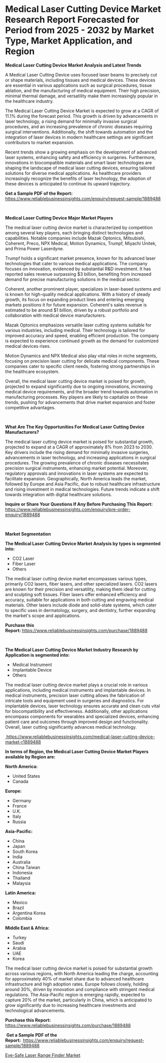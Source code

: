 <p><h1>Medical Laser Cutting Device Market Research Report Forecasted for Period from 2025 -  2032 by Market Type, Market Application, and Region</h1></p><p><strong>Medical Laser Cutting Device Market Analysis and Latest Trends</strong></p>
<p><p>A Medical Laser Cutting Device uses focused laser beams to precisely cut or shape materials, including tissues and medical devices. These devices are essential in various applications such as surgical procedures, tissue ablation, and the manufacturing of medical equipment. Their high precision, minimal thermal damage, and versatility make them increasingly popular in the healthcare industry.</p><p>The Medical Laser Cutting Device Market is expected to grow at a CAGR of 11.1% during the forecast period. This growth is driven by advancements in laser technology, a rising demand for minimally invasive surgical procedures, and an increasing prevalence of chronic diseases requiring surgical interventions. Additionally, the shift towards automation and the integration of laser devices in modern healthcare settings are significant contributors to market expansion.</p><p>Recent trends show a growing emphasis on the development of advanced laser systems, enhancing safety and efficiency in surgeries. Furthermore, innovations in biocompatible materials and smart laser technologies are shaping the landscape of medical laser cutting devices, ensuring tailored solutions for diverse medical applications. As healthcare providers increasingly recognize the benefits of laser technology, the adoption of these devices is anticipated to continue its upward trajectory.</p></p>
<p><strong>Get a Sample PDF of the Report:&nbsp;</strong> <a href="https://www.reliablebusinessinsights.com/enquiry/request-sample/1889488?utm_campaign=1091&utm_medium=2&utm_source=Github&utm_content=ia&utm_term=14012025&utm_id=medical-laser-cutting-device">https://www.reliablebusinessinsights.com/enquiry/request-sample/1889488</a></p>
<p>&nbsp;</p>
<p><strong>Medical Laser Cutting Device Major Market Players</strong></p>
<p><p>The medical laser cutting device market is characterized by competition among several key players, each bringing distinct technologies and capabilities. Notable companies include Mazak Optonics, Mitsubishi, Coherent, Preco, NPX Medical, Motion Dynamics, Trumpf, Miyachi Unitek, and Prima Power Laserdyne. </p><p>Trumpf holds a significant market presence, known for its advanced laser technologies that cater to various medical applications. The company focuses on innovation, evidenced by substantial R&D investment. It has reported sales revenue surpassing $3 billion, benefiting from increased demand for precise manufacturing solutions in the medical sector.</p><p>Coherent, another prominent player, specializes in laser-based systems and is known for high-quality medical applications. With a history of steady growth, its focus on expanding product lines and entering emerging markets positions it for future expansion. Coherent's sales revenue is estimated to be around $1 billion, driven by a robust portfolio and collaboration with medical device manufacturers.</p><p>Mazak Optonics emphasizes versatile laser cutting systems suitable for various industries, including medical. Their technology is tailored for improved accuracy and speed, enabling efficient production. The company is expected to experience continued growth as the demand for customized medical devices rises. </p><p>Motion Dynamics and NPX Medical also play vital roles in niche segments, focusing on precision laser cutting for delicate medical components. These companies cater to specific client needs, fostering strong partnerships in the healthcare ecosystem.</p><p>Overall, the medical laser cutting device market is poised for growth, projected to expand significantly due to ongoing innovations, increasing medical device requirements, and the broader trend towards automation in manufacturing processes. Key players are likely to capitalize on these trends, pushing for advancements that drive market expansion and foster competitive advantages.</p></p>
<p>&nbsp;</p>
<p><strong>What Are The Key Opportunities For Medical Laser Cutting Device Manufacturers?</strong></p>
<p><p>The medical laser cutting device market is poised for substantial growth, projected to expand at a CAGR of approximately 8% from 2023 to 2030. Key drivers include the rising demand for minimally invasive surgeries, advancements in laser technology, and increasing applications in surgical procedures. The growing prevalence of chronic diseases necessitates precision surgical instruments, enhancing market potential. Moreover, regulatory approvals and innovations in laser systems are expected to facilitate expansion. Geographically, North America leads the market, followed by Europe and Asia Pacific, due to robust healthcare infrastructure and rising investment in medical technologies. Future trends indicate a shift towards integration with digital healthcare solutions.</p></p>
<p><strong>Inquire or Share Your Questions If Any Before Purchasing This Report:</strong> <a href="https://www.reliablebusinessinsights.com/enquiry/pre-order-enquiry/1889488?utm_campaign=1091&utm_medium=2&utm_source=Github&utm_content=ia&utm_term=14012025&utm_id=medical-laser-cutting-device">https://www.reliablebusinessinsights.com/enquiry/pre-order-enquiry/1889488</a></p>
<p>&nbsp;</p>
<p><strong>Market Segmentation</strong></p>
<p><strong>The Medical Laser Cutting Device Market Analysis by types is segmented into:</strong></p>
<p><ul><li>CO2 Laser</li><li>Fiber Laser</li><li>Others</li></ul></p>
<p><p>The medical laser cutting device market encompasses various types, primarily CO2 lasers, fiber lasers, and other specialized lasers. CO2 lasers are known for their precision and versatility, making them ideal for cutting and sculpting soft tissues. Fiber lasers offer enhanced efficiency and accuracy, suitable for applications in both cutting and engraving medical materials. Other lasers include diode and solid-state systems, which cater to specific uses in dermatology, surgery, and dentistry, further expanding the market's scope and applications.</p></p>
<p><strong>Purchase this Report:&nbsp;</strong><a href="https://www.reliablebusinessinsights.com/purchase/1889488?utm_campaign=1091&utm_medium=2&utm_source=Github&utm_content=ia&utm_term=14012025&utm_id=medical-laser-cutting-device">https://www.reliablebusinessinsights.com/purchase/1889488</a></p>
<p>&nbsp;</p>
<p><strong>The Medical Laser Cutting Device Market Industry Research by Application is segmented into:</strong></p>
<p><ul><li>Medical Instrument</li><li>Implantable Device</li><li>Others</li></ul></p>
<p><p>The medical laser cutting device market plays a crucial role in various applications, including medical instruments and implantable devices. In medical instruments, precision laser cutting allows the fabrication of intricate tools and equipment used in surgeries and diagnostics. For implantable devices, laser technology ensures accurate and clean cuts vital for biocompatibility and effectiveness. Additionally, other applications encompass components for wearables and specialized devices, enhancing patient care and outcomes through improved design and functionality. Overall, laser cutting significantly advances medical technology.</p></p>
<p><a href="https://www.reliablebusinessinsights.com/medical-laser-cutting-device-market-r1889488?utm_campaign=1091&utm_medium=2&utm_source=Github&utm_content=ia&utm_term=14012025&utm_id=medical-laser-cutting-device">&nbsp;https://www.reliablebusinessinsights.com/medical-laser-cutting-device-market-r1889488</a></p>
<p><strong>In terms of Region, the Medical Laser Cutting Device Market Players available by Region are:</strong></p>
<p>
    <p> <strong> North America: </strong>
        <ul>
            <li>United States</li>
            <li>Canada</li>
        </ul>
        </p> 
    <p> <strong> Europe: </strong>
        <ul>
            <li>Germany</li>
            <li>France</li>
            <li>U.K.</li>
            <li>Italy</li>
            <li>Russia</li>
        </ul>
        </p> 
    <p> <strong> Asia-Pacific: </strong>
        <ul>
            <li>China</li>
            <li>Japan</li>
            <li>South Korea</li>
            <li>India</li>
            <li>Australia</li>
            <li>China Taiwan</li>
            <li>Indonesia</li>
            <li>Thailand</li>
            <li>Malaysia</li>
        </ul>
        </p> 
    <p> <strong> Latin America: </strong>
        <ul>
            <li>Mexico</li>
            <li>Brazil</li>
            <li>Argentina Korea</li>
            <li>Colombia</li>
        </ul>
        </p> 
    <p> <strong> Middle East & Africa: </strong>
        <ul>
            <li>Turkey</li>
            <li>Saudi</li>
            <li>Arabia</li>
            <li>UAE</li>
            <li>Korea</li>
        </ul>
    </p>
    </p>
<p><p>The medical laser cutting device market is poised for substantial growth across various regions, with North America leading the charge, accounting for approximately 40% of market share due to advanced healthcare infrastructure and high adoption rates. Europe follows closely, holding around 30%, driven by innovation and compliance with stringent medical regulations. The Asia-Pacific region is emerging rapidly, expected to capture 20% of the market, particularly in China, which is anticipated to grow significantly due to increasing healthcare investments and technological advancements.</p></p>
<p><strong>Purchase this Report: </strong><a href="https://www.reliablebusinessinsights.com/purchase/1889488?utm_campaign=1091&utm_medium=2&utm_source=Github&utm_content=ia&utm_term=14012025&utm_id=medical-laser-cutting-device">https://www.reliablebusinessinsights.com/purchase/1889488</a></p>
<p>&nbsp;<strong>Get a Sample PDF of the Report:&nbsp;&nbsp;</strong><a href="https://www.reliablebusinessinsights.com/enquiry/request-sample/1889488?utm_campaign=1091&utm_medium=2&utm_source=Github&utm_content=ia&utm_term=14012025&utm_id=medical-laser-cutting-device">https://www.reliablebusinessinsights.com/enquiry/request-sample/1889488</a></p>
<p><strong></strong></p>
<p><p><a href="https://github.com/raffadongraffadong/Market-Research-Report-List-1/blob/main/eye-safe-laser-range-finder-market.md?utm_campaign=1091&utm_medium=2&utm_source=Github&utm_content=ia&utm_term=14012025&utm_id=medical-laser-cutting-device">Eye-Safe Laser Range Finder Market</a></p></p>